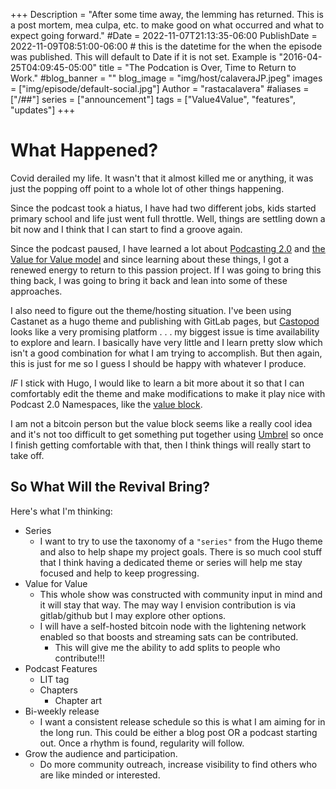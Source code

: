 +++
Description = "After some time away, the lemming has returned. This is a post mortem, mea culpa, etc. to make good on what occurred and what to expect going forward."
#Date = 2022-11-07T21:13:35-06:00
PublishDate = 2022-11-09T08:51:00-06:00 # this is the datetime for the when the episode was published. This will default to Date if it is not set. Example is "2016-04-25T04:09:45-05:00"
title = "The Podcation is Over, Time to Return to Work."
#blog_banner = ""
blog_image = "img/host/calaveraJP.jpeg"
images = ["img/episode/default-social.jpg"]
Author = "rastacalavera"
#aliases = ["/##"]
series = ["announcement"]
tags = ["Value4Value", "features", "updates"]
+++
# What Happened?

Covid derailed my life. It wasn't that it almost killed me or anything, it was just the popping off point to a whole lot of other things happening. 

Since the podcast took a hiatus, I have had two different jobs, kids started primary school and life just went full throttle. Well, things are settling down a bit now and I think that I can start to find a groove again.


Since the podcast paused, I have learned a lot about [Podcasting 2.0](https://github.com/Podcastindex-org/podcast-namespace/blob/main/podcasting2.0.md) and [the Value for Value model](https://value4value.info/) and since learning about these things, I got a renewed energy to return to this passion project. If I was going to bring this thing back, I was going to bring it back and lean into some of these approaches.


I also need to figure out the theme/hosting situation. I've been using Castanet as a hugo theme and publishing with GitLab pages, but [Castopod](https://castopod.org/) looks like a very promising platform . . . my biggest issue is time availability to explore and learn. I basically have very little and I learn pretty slow which isn't a good combination for what I am trying to accomplish. But then again, this is just for me so I guess I should be happy with whatever I produce.


*IF* I stick with Hugo, I would like to learn a bit more about it so that I can comfortably edit the theme and make modifications to make it play nice with Podcast 2.0 Namespaces, like the [value block](https://github.com/Podcastindex-org/podcast-namespace/blob/main/value/value.md).


I am not a bitcoin person but the value block seems like a really cool idea and it's not too difficult to get something put together using [Umbrel](https://umbrel.com/) so once I finish getting comfortable with that, then I think things will really start to take off.

## So What Will the Revival Bring?

Here's what I'm thinking:
* Series
    * I want to try to use the taxonomy of a `"series"` from the Hugo theme and also to help shape my project goals. There is so much cool stuff that I think having a dedicated theme or series will help me stay focused and help to keep progressing.
* Value for Value
    * This whole show was constructed with community input in mind and it will stay that way. The may way I envision contribution is via gitlab/github but I may explore other options.
    * I will have a self-hosted bitcoin node with the lightening network enabled so that boosts and streaming sats can be contributed.
        * This will give me the ability to add splits to people who contribute!!! 
* Podcast Features
    * LIT tag
    * Chapters
        * Chapter art
* Bi-weekly release
    * I want a consistent release schedule so this is what I am aiming for in the long run. This could be either a blog post OR a podcast starting out. Once a rhythm is found, regularity will follow.
* Grow the audience and participation.
    * Do more community outreach, increase visibility to find others who are like minded or interested.
